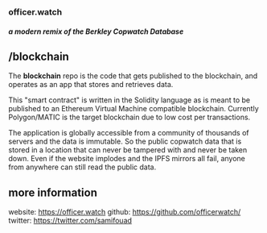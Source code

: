 ### officer.watch 
##### *a modern remix of the Berkley Copwatch Database*

## /blockchain
The **blockchain** repo is the code that gets published to the blockchain, and operates as an app that stores and retrieves data.

This "smart contract" is written in the Solidity language as is meant to be published to an Ethereum Virtual Machine compatible blockchain. Currently Polygon/MATIC is the target blockchain due to low cost per transactions.

The application is globally accessible from a community of thousands of servers and the data is immutable. So the public copwatch data that is stored in a location that can never be tampered with and never be taken down. Even if the website implodes and the IPFS mirrors all fail, anyone from anywhere can still read the public data.

 ## more information
 website: https://officer.watch
github: https://github.com/officerwatch/
twitter: https://twitter.com/samifouad
